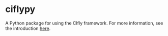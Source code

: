 # ciflypy

A Python package for using the CIfly framework. For more information, see the introduction [here](https://cifly.dev/docs/ciflypy/).
